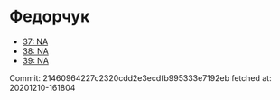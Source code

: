 # Федорчук
- [37: NA](37.md)
- [38: NA](38.md)
- [39: NA](39.md)

Commit: 21460964227c2320cdd2e3ecdfb995333e7192eb
 fetched at: 20201210-161804

